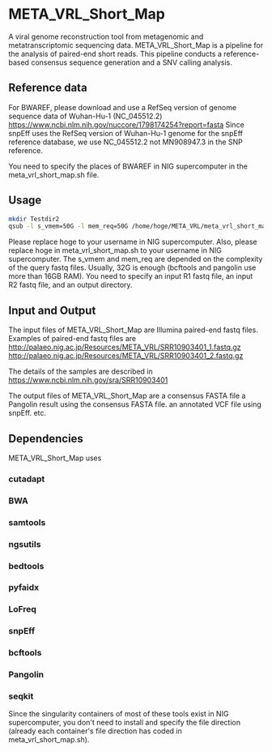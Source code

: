 # META_VRL_Short_Map
A viral genome reconstruction tool from metagenomic and metatranscriptomic sequencing data.
META_VRL_Short_Map is a pipeline for the analysis of paired-end short reads.
This pipeline conducts a reference-based consensus sequence generation and a SNV calling analysis.

## Reference data
For BWAREF, please download and use a RefSeq version of genome sequence data of Wuhan-Hu-1 (NC_045512.2)
https://www.ncbi.nlm.nih.gov/nuccore/1798174254?report=fasta
Since snpEff uses the RefSeq version of Wuhan-Hu-1 genome for the snpEff reference database, we use NC_045512.2 not MN908947.3 in the SNP reference.

You need to specify the places of BWAREF in NIG supercomputer in the meta_vrl_short_map.sh file.

## Usage
```bash
mkdir Testdir2
qsub -l s_vmem=50G -l mem_req=50G /home/hoge/META_VRL/meta_vrl_short_map.sh /home/hoge/SRR10903401_1.fastq /home/hoge/SRR10903401_2.fastq /home/hoge/Testdir2
```
Please replace hoge to your username in NIG supercomputer.
Also, please replace hoge in meta_vrl_short_map.sh to your username in NIG supercomputer.
The s_vmem and mem_req are depended on the complexity of the query fastq files. Usually, 32G is enough (bcftools and pangolin use more than 16GB RAM).
You need to specify an input R1 fastq file, an input R2 fastq file, and an output directory.

## Input and Output
The input files of META_VRL_Short_Map are Illumina paired-end fastq files.
Examples of paired-end fastq files are 
http://palaeo.nig.ac.jp/Resources/META_VRL/SRR10903401_1.fastq.gz
http://palaeo.nig.ac.jp/Resources/META_VRL/SRR10903401_2.fastq.gz

The details of the samples are described in https://www.ncbi.nlm.nih.gov/sra/SRR10903401

The output files of META_VRL_Short_Map are 
a consensus FASTA file
a Pangolin result using the consensus FASTA file.
an annotated VCF file using snpEff.
etc.

## Dependencies
META_VRL_Short_Map uses
### cutadapt
### BWA
### samtools
### ngsutils
### bedtools
### pyfaidx
### LoFreq
### snpEff
### bcftools
### Pangolin
### seqkit

Since the singularity containers of most of these tools exist in NIG supercomputer, you don't need to install and specify the file direction (already each container's file direction has coded in meta_vrl_short_map.sh).
